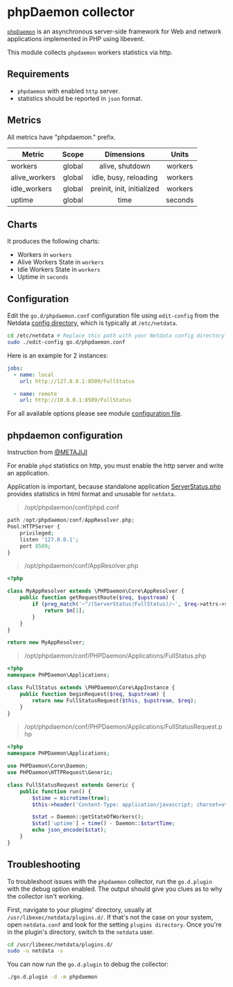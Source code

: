 <!--
title: "phpDaemon monitoring with Netdata"
description: "Monitor the health and performance of phpDaemon workers with zero configuration, per-second metric granularity, and interactive visualizations."
custom_edit_url: "https://github.com/netdata/go.d.plugin/edit/master/modules/phpdaemon/README.md"
sidebar_label: "phpDaemon"
learn_status: "Published"
learn_topic_type: "References"
learn_rel_path: "Integrations/Monitor/Apm"
-->

# phpDaemon collector

[`phpDaemon`](https://github.com/kakserpom/phpdaemon) is an asynchronous server-side framework for Web and network
applications implemented in PHP using libevent.

This module collects `phpdaemon` workers statistics via http.

## Requirements

- `phpdaemon` with enabled `http` server.
- statistics should be reported in `json` format.

## Metrics

All metrics have "phpdaemon." prefix.

| Metric        | Scope  |         Dimensions         |  Units  |
|---------------|:------:|:--------------------------:|:-------:|
| workers       | global |      alive, shutdown       | workers |
| alive_workers | global |   idle, busy, reloading    | workers |
| idle_workers  | global | preinit, init, initialized | workers |
| uptime        | global |            time            | seconds |

## Charts

It produces the following charts:

- Workers in `workers`
- Alive Workers State in `workers`
- Idle Workers State in `workers`
- Uptime in `seconds`

## Configuration

Edit the `go.d/phpdaemon.conf` configuration file using `edit-config` from the
Netdata [config directory](https://github.com/netdata/netdata/blob/master/docs/configure/nodes.md), which is typically at `/etc/netdata`.

```bash
cd /etc/netdata # Replace this path with your Netdata config directory
sudo ./edit-config go.d/phpdaemon.conf
```

Here is an example for 2 instances:

```yaml
jobs:
  - name: local
    url: http://127.0.0.1:8509/FullStatus

  - name: remote
    url: http://10.0.0.1:8509/FullStatus
```

For all available options please see
module [configuration file](https://github.com/netdata/go.d.plugin/blob/master/config/go.d/phpdaemon.conf).

## phpdaemon configuration

Instruction from [@METAJIJI](https://github.com/METAJIJI)

For enable `phpd` statistics on http, you must enable the http server and write an application.

Application is important, because standalone
application [ServerStatus.php](https://github.com/kakserpom/phpdaemon/blob/master/PHPDaemon/Applications/ServerStatus.php)
provides statistics in html format and unusable for `netdata`.

> /opt/phpdaemon/conf/phpd.conf

```php
path /opt/phpdaemon/conf/AppResolver.php;
Pool:HTTPServer {
    privileged;
    listen '127.0.0.1';
    port 8509;
}
```

> /opt/phpdaemon/conf/AppResolver.php

```php
<?php

class MyAppResolver extends \PHPDaemon\Core\AppResolver {
    public function getRequestRoute($req, $upstream) {
        if (preg_match('~^/(ServerStatus|FullStatus)/~', $req->attrs->server['DOCUMENT_URI'], $m)) {
            return $m[1];
        }
    }
}

return new MyAppResolver;
```

> /opt/phpdaemon/conf/PHPDaemon/Applications/FullStatus.php

```php
<?php
namespace PHPDaemon\Applications;

class FullStatus extends \PHPDaemon\Core\AppInstance {
    public function beginRequest($req, $upstream) {
        return new FullStatusRequest($this, $upstream, $req);
    }
}
```

> /opt/phpdaemon/conf/PHPDaemon/Applications/FullStatusRequest.php

```php
<?php
namespace PHPDaemon\Applications;

use PHPDaemon\Core\Daemon;
use PHPDaemon\HTTPRequest\Generic;

class FullStatusRequest extends Generic {
    public function run() {
        $stime = microtime(true);
        $this->header('Content-Type: application/javascript; charset=utf-8');

        $stat = Daemon::getStateOfWorkers();
        $stat['uptime'] = time() - Daemon::$startTime;
        echo json_encode($stat);
    }
}
```

## Troubleshooting

To troubleshoot issues with the `phpdaemon` collector, run the `go.d.plugin` with the debug option enabled. The output
should give you clues as to why the collector isn't working.

First, navigate to your plugins' directory, usually at `/usr/libexec/netdata/plugins.d/`. If that's not the case on your
system, open `netdata.conf` and look for the setting `plugins directory`. Once you're in the plugin's directory, switch
to the `netdata` user.

```bash
cd /usr/libexec/netdata/plugins.d/
sudo -u netdata -s
```

You can now run the `go.d.plugin` to debug the collector:

```bash
./go.d.plugin -d -m phpdaemon
```
